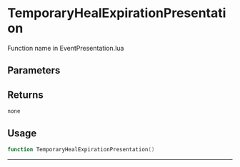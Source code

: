 # TemporaryHealExpirationPresentation
Function name in EventPresentation.lua
## Parameters

## Returns
`none`
## Usage
```lua
function TemporaryHealExpirationPresentation()
```
---
